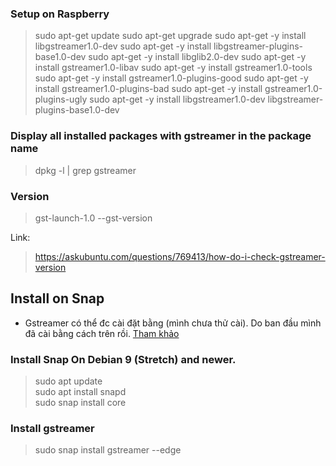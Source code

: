### Setup on Raspberry
> sudo apt-get update
> sudo apt-get upgrade
> sudo apt-get -y install libgstreamer1.0-dev
> sudo apt-get -y install libgstreamer-plugins-base1.0-dev
> sudo apt-get -y install libglib2.0-dev
> sudo apt-get -y install gstreamer1.0-libav
> sudo apt-get -y install gstreamer1.0-tools
> sudo apt-get -y install gstreamer1.0-plugins-good 
> sudo apt-get -y install gstreamer1.0-plugins-bad
> sudo apt-get -y install gstreamer1.0-plugins-ugly
> sudo apt-get -y install libgstreamer1.0-dev libgstreamer-plugins-base1.0-dev


### Display all installed packages with gstreamer in the package name
> dpkg -l | grep gstreamer

### Version 
> gst-launch-1.0 --gst-version

Link:
> https://askubuntu.com/questions/769413/how-do-i-check-gstreamer-version


## Install on Snap
- Gstreamer có thể đc cài đặt bằng (mình chưa thử cài). Do ban đầu mình đã cài bằng cách trên rồi.
[Tham khảo](https://snapcraft.io/install/gstreamer/debian)
### Install Snap On Debian 9 (Stretch) and newer.
> sudo apt update \
> sudo apt install snapd \
> sudo snap install core
### Install gstreamer
> sudo snap install gstreamer --edge

